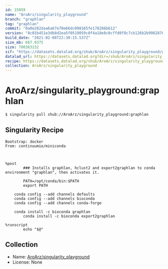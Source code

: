 ```yaml
---
id: 15059
name: "AroArz/singularity_playground"
branch: "graphlan"
tag: "graphlan"
commit: "0a0e282daa6a67e70e66dc098165fe178286b612"
version: "8c01b451e3db8d2ea5f0519059c0f4a18e8c0cffd0f8c7cb126b2b998287079e"
build_date: "2021-02-08T22:30:15.537Z"
size_mb: 667.9375
size: 700383232
sif: "https://datasets.datalad.org/shub/AroArz/singularity_playground/graphlan/2021-02-08-0a0e282d-8c01b451/8c01b451e3db8d2ea5f0519059c0f4a18e8c0cffd0f8c7cb126b2b998287079e.sif"
datalad_url: https://datasets.datalad.org?dir=/shub/AroArz/singularity_playground/graphlan/2021-02-08-0a0e282d-8c01b451/
recipe: https://datasets.datalad.org/shub/AroArz/singularity_playground/graphlan/2021-02-08-0a0e282d-8c01b451/Singularity
collection: AroArz/singularity_playground
---
```


# AroArz/singularity_playground:graphlan

```bash
$ singularity pull shub://AroArz/singularity_playground:graphlan
```

## Singularity Recipe

```singularity
Bootstrap: docker
From: continuumio/miniconda



%post
        ### Installs graphlan, hclust2 and export2graphlan to conda environment "graphlan", then activates it.

        PATH=/opt/conda/bin:$PATH
        export PATH

	conda config --add channels defaults
	conda config --add channels bioconda
	conda config --add channels conda-forge

	conda install -c bioconda graphlan
        conda install -c bioconda export2graphlan

%runscript
        echo "$@"
```

## Collection

 - Name: [AroArz/singularity_playground](https://github.com/AroArz/singularity_playground)
 - License: None


